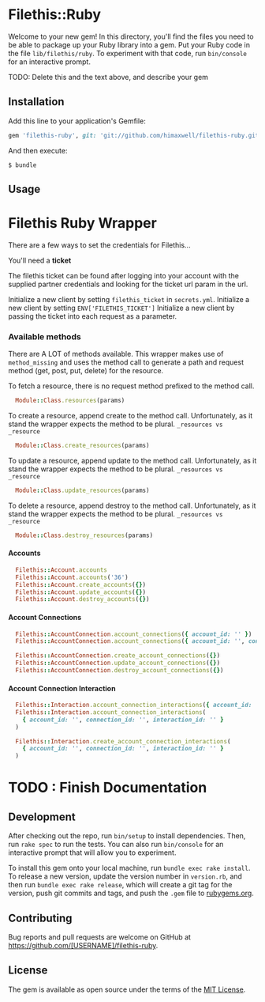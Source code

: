# Filethis::Ruby

Welcome to your new gem! In this directory, you'll find the files you need to be able to package up your Ruby library into a gem. Put your Ruby code in the file `lib/filethis/ruby`. To experiment with that code, run `bin/console` for an interactive prompt.

TODO: Delete this and the text above, and describe your gem

## Installation

Add this line to your application's Gemfile:

```ruby
gem 'filethis-ruby', git: 'git://github.com/himaxwell/filethis-ruby.git'
```

And then execute:

    $ bundle

## Usage

# Filethis Ruby Wrapper

There are a few ways to set the credentials for Filethis...

You'll need a **ticket**

The filethis ticket can be found after logging into your account with the supplied partner credentials and looking for the ticket url param in the url.

Initialize a new client by setting `filethis_ticket` in `secrets.yml`.
Initialize a new client by setting `ENV['FILETHIS_TICKET']`
Initialize a new client by passing the ticket into each request as a parameter.

### Available methods

There are A LOT of methods available. This wrapper makes use of `method_missing` and uses the method call to generate a path and request method (get, post, put, delete) for the resource.

To fetch a resource, there is no request method prefixed to the method call.

```ruby
  Module::Class.resources(params)
```

To create a resource, append create to the method call. Unfortunately, as it stand the wrapper expects the method to be plural. `_resources vs _resource`

```ruby
  Module::Class.create_resources(params)
```

To update a resource, append update to the method call. Unfortunately, as it stand the wrapper expects the method to be plural. `_resources vs _resource`

```ruby
  Module::Class.update_resources(params)
```

To delete a resource, append destroy to the method call. Unfortunately, as it stand the wrapper expects the method to be plural. `_resources vs _resource`

```ruby
  Module::Class.destroy_resources(params)
```

#### Accounts

```ruby
  Filethis::Account.accounts
  Filethis::Account.accounts('36')
  Filethis::Account.create_accounts({})
  Filethis::Account.update_accounts({})
  Filethis::Account.destroy_accounts({})
```

#### Account Connections

```ruby
  Filethis::AccountConnection.account_connections({ account_id: '' })
  Filethis::AccountConnection.account_connections({ account_id: '', connection_id: '' })

  Filethis::AccountConnection.create_account_connections({})
  Filethis::AccountConnection.update_account_connections({})
  Filethis::AccountConnection.destroy_account_connections({})
```

#### Account Connection Interaction

```ruby
  Filethis::Interaction.account_connection_interactions({ account_id: '', connection_id: '' })
  Filethis::Interaction.account_connection_interactions(
    { account_id: '', connection_id: '', interaction_id: '' }
  )

  Filethis::Interaction.create_account_connection_interactions(
    { account_id: '', connection_id: '', interaction_id: '' }
  )
```

# TODO : Finish Documentation


## Development

After checking out the repo, run `bin/setup` to install dependencies. Then, run `rake spec` to run the tests. You can also run `bin/console` for an interactive prompt that will allow you to experiment.

To install this gem onto your local machine, run `bundle exec rake install`. To release a new version, update the version number in `version.rb`, and then run `bundle exec rake release`, which will create a git tag for the version, push git commits and tags, and push the `.gem` file to [rubygems.org](https://rubygems.org).

## Contributing

Bug reports and pull requests are welcome on GitHub at https://github.com/[USERNAME]/filethis-ruby.


## License

The gem is available as open source under the terms of the [MIT License](http://opensource.org/licenses/MIT).

